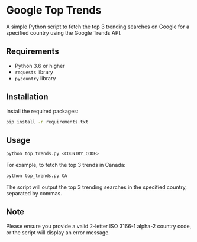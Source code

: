 # Google Top Trends

A simple Python script to fetch the top 3 trending searches on Google for a specified country using the Google Trends API.

## Requirements

- Python 3.6 or higher
- `requests` library
- `pycountry` library

## Installation

Install the required packages:

```sh
pip install -r requirements.txt
```

## Usage
``` bash
python top_trends.py <COUNTRY_CODE>
```
For example, to fetch the top 3 trends in Canada:
```sh
python top_trends.py CA
```
The script will output the top 3 trending searches in the specified country, separated by commas.

## Note
Please ensure you provide a valid 2-letter ISO 3166-1 alpha-2 country code, or the script will display an error message.
